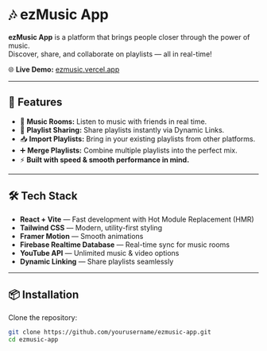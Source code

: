 # 🎶 ezMusic App

**ezMusic App** is a platform that brings people closer through the power of music.  
Discover, share, and collaborate on playlists — all in real-time!  

🌐 **Live Demo:** [ezmusic.vercel.app](https://ezmusic.vercel.app/)

---

## 🚀 Features

- 🎵 **Music Rooms:** Listen to music with friends in real time.
- 🔗 **Playlist Sharing:** Share playlists instantly via Dynamic Links.
- 📥 **Import Playlists:** Bring in your existing playlists from other platforms.
- ➕ **Merge Playlists:** Combine multiple playlists into the perfect mix.
- ⚡ **Built with speed & smooth performance in mind.**

---

## 🛠 Tech Stack

- **React + Vite** — Fast development with Hot Module Replacement (HMR)
- **Tailwind CSS** — Modern, utility-first styling
- **Framer Motion** — Smooth animations
- **Firebase Realtime Database** — Real-time sync for music rooms
- **YouTube API** — Unlimited music & video options
- **Dynamic Linking** — Share playlists seamlessly

---

## 📦 Installation

Clone the repository:

```bash
git clone https://github.com/yourusername/ezmusic-app.git
cd ezmusic-app
